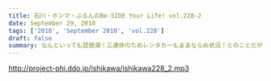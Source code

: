 ```yaml
---
title: 石川・ホンマ・ぶるんのBe-SIDE Your Life! vol.228-2
date: September 29, 2010
tags: ['2010', 'September 2010', 'vol.228']
draft: false
summary: なんといっても琵琶湖！三連休のためレンタカーもままならぬ状況！とのことだが・・・無事を願いたいものです。ちなみに今回は、チケットがなくても入れる「フリーエリア」にブースがあるとのことなのでライブ観覧のないひとも触れあい！？が可能ですよ。NAMAE
---
```


http://project-phi.ddo.jp/ishikawa/ishikawa228_2.mp3